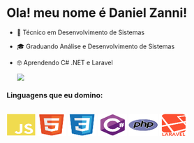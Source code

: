 # Ola! meu nome é Daniel Zanni!

- 🏫 Técnico em Desenvolvimento de Sistemas
- 🎓 Graduando Análise e Desenvolvimento de Sistemas
- 🤓 Aprendendo C# .NET e Laravel

  <a href="https://github.com/Dan1elz">
    <img  align="center" height="140em" src="https://github-readme-stats.vercel.app/api/top-langs/?username=Dan1elz&layout=compact&langs_count=6&theme=tokyonight"/> <br>
  </a>  

### Linguagens que eu domino:
<div style="display: inline_block"><br>
  <img align="center" alt="Dan1elz-Js" height="50" width="66" src="https://raw.githubusercontent.com/devicons/devicon/master/icons/javascript/javascript-plain.svg">
  <img align="center" alt="Dan1elz-HTML" height="50" width="66" src="https://raw.githubusercontent.com/devicons/devicon/master/icons/html5/html5-original.svg">
  <img align="center" alt="Dan1elz-CSS" height="50" width="66" src="https://raw.githubusercontent.com/devicons/devicon/master/icons/css3/css3-original.svg">
  <img align="center" alt="Dan1elz-Csharp" height="50" width="66" src="https://raw.githubusercontent.com/devicons/devicon/master/icons/csharp/csharp-original.svg">
  <img align="center" alt="Dan1elz-PHP" height="50" width="66" src="https://raw.githubusercontent.com/devicons/devicon/master/icons/php/php-original.svg">
  <img align="center" alt="Dan1elz-Laravel" height="50" width="66" src="https://raw.githubusercontent.com/devicons/devicon/master/icons/laravel/laravel-plain-wordmark.svg">
</div>

<!--
**Dan1elz/Dan1elz** is a ✨ _special_ ✨ repository because its `README.md` (this file) appears on your GitHub profile.

Here are some ideas to get you started:

- 🔭 I’m currently working on ...
- 🌱 I’m currently learning ...
- 👯 I’m looking to collaborate on ...
- 🤔 I’m looking for help with ...
- 💬 Ask me about ...
- 📫 How to reach me: ...
- 😄 Pronouns: ...
- ⚡ Fun fact: ...
-->
